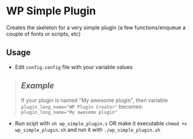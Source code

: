 # WP Simple Plugin

Creates the skeleton for a very simple plugin (a few functions/enqueue a couple of fonts or scripts, etc)

## Usage

+ Edit `config.config` file with your variable values

> ***Example***
> ---
> If your plugin is named "My awesome plugin", then
> variable `plugin_long_name="WP Plugin Creator"` becomes:
> `plugin_long_name="My awesome plugin"`

+ Run scipt with `sh wp_simple_plugin.s` OR make it executable `chmod +x wp_simple_plugin.sh` and run it with `./wp_simple_plugin.sh`
